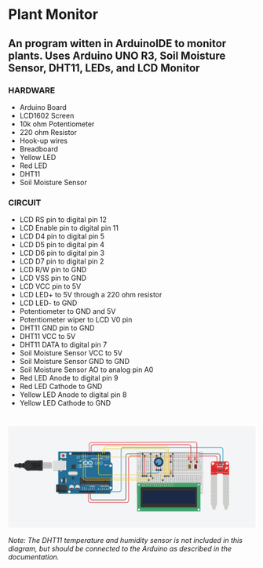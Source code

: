 # Plant Monitor

## An program witten in ArduinoIDE to monitor plants. Uses Arduino UNO R3, Soil Moisture Sensor, DHT11, LEDs, and LCD Monitor

### **HARDWARE**
+ Arduino Board
+ LCD1602 Screen
+ 10k ohm Potentiometer
+ 220 ohm Resistor
+ Hook-up wires
+ Breadboard
+ Yellow LED
+ Red LED
+ DHT11
+ Soil Moisture Sensor

### **CIRCUIT**
+ LCD RS pin to digital pin 12
+ LCD Enable pin to digital pin 11
+ LCD D4 pin to digital pin 5
+ LCD D5 pin to digital pin 4
+ LCD D6 pin to digital pin 3
+ LCD D7 pin to digital pin 2
+ LCD R/W pin to GND
+ LCD VSS pin to GND
+ LCD VCC pin to 5V
+ LCD LED+ to 5V through a 220 ohm resistor
+ LCD LED- to GND
+ Potentiometer to GND and 5V
+ Potentiometer wiper to LCD V0 pin
+ DHT11 GND pin to GND
+ DHT11 VCC to 5V
+ DHT11 DATA to digital pin 7
+ Soil Moisture Sensor VCC to 5V
+ Soil Moisture Sensor GND to GND
+ Soil Moisture Sensor AO to analog pin A0
+ Red LED Anode to digital pin 9
+ Red LED Cathode to GND
+ Yellow LED Anode to digital pin 8
+ Yellow LED Cathode to GND

#
![Alt text](images/circuit.png)

*Note: The DHT11 temperature and humidity sensor is not included in this diagram, but should be connected to the Arduino as described in the documentation.*



